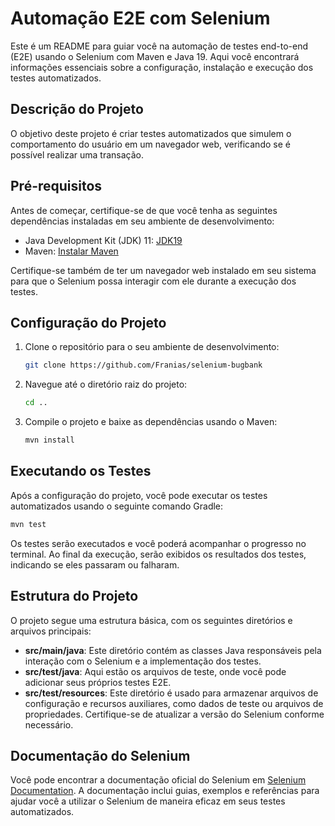 # Automação E2E com Selenium

Este é um README para guiar você na automação de testes end-to-end (E2E) usando o Selenium com Maven e Java 19. Aqui você encontrará informações essenciais sobre a configuração, instalação e execução dos testes automatizados.

## Descrição do Projeto

O objetivo deste projeto é criar testes automatizados que simulem o comportamento do usuário em um navegador web, verificando se é possível realizar uma transação.

## Pré-requisitos

Antes de começar, certifique-se de que você tenha as seguintes dependências instaladas em seu ambiente de desenvolvimento:

- Java Development Kit (JDK) 11: [JDK19](https://www.oracle.com/java/technologies/javase/jdk19-archive-downloads.html)
- Maven: [Instalar Maven](https://maven.apache.org/install.html)

Certifique-se também de ter um navegador web instalado em seu sistema para que o Selenium possa interagir com ele durante a execução dos testes.

## Configuração do Projeto

1. Clone o repositório para o seu ambiente de desenvolvimento:

   ```bash
   git clone https://github.com/Franias/selenium-bugbank
   ```

2. Navegue até o diretório raiz do projeto:

   ```bash
   cd ..
   ```

3. Compile o projeto e baixe as dependências usando o Maven:

   ```bash
   mvn install
   ```
## Executando os Testes

Após a configuração do projeto, você pode executar os testes automatizados usando o seguinte comando Gradle:

```bash
mvn test
```

Os testes serão executados e você poderá acompanhar o progresso no terminal. Ao final da execução, serão exibidos os resultados dos testes, indicando se eles passaram ou falharam.

## Estrutura do Projeto

O projeto segue uma estrutura básica, com os seguintes diretórios e arquivos principais:

- **src/main/java**: Este diretório contém as classes Java responsáveis pela interação com o Selenium e a implementação dos testes.
- **src/test/java**: Aqui estão os arquivos de teste, onde você pode adicionar seus próprios testes E2E.
- **src/test/resources**: Este diretório é usado para armazenar arquivos de configuração e recursos auxiliares, como dados de teste ou arquivos de propriedades. Certifique-se de atualizar a versão do Selenium conforme necessário.

## Documentação do Selenium

Você pode encontrar a documentação oficial do Selenium em [Selenium Documentation](https://www.selenium.dev/documentation/). A documentação inclui guias, exemplos e referências para ajudar você a utilizar o Selenium de maneira eficaz em seus testes automatizados.